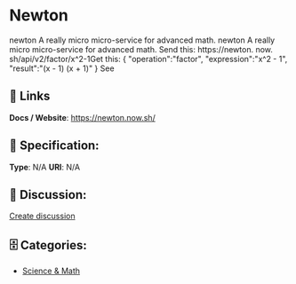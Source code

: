 # Newton


 newton A really micro micro-service for advanced math. newton A really micro micro-service for advanced math.  Send this: https://newton. now. sh/api/v2/factor/x^2-1Get this: { "operation":"factor", "expression":"x^2 - 1", "result":"(x - 1) (x + 1)" } See

##  🔗 Links
**Docs / Website**: https://newton.now.sh/

## 🧬 Specification:
**Type**: N/A
**URI**: N/A

## 💬 Discussion:
[Create discussion](https://github.com/apis-list/apis-list/discussions/new)

## 🗄️ Categories:
- [Science & Math](https://github.com/apis-list/apis-list#science--math)










